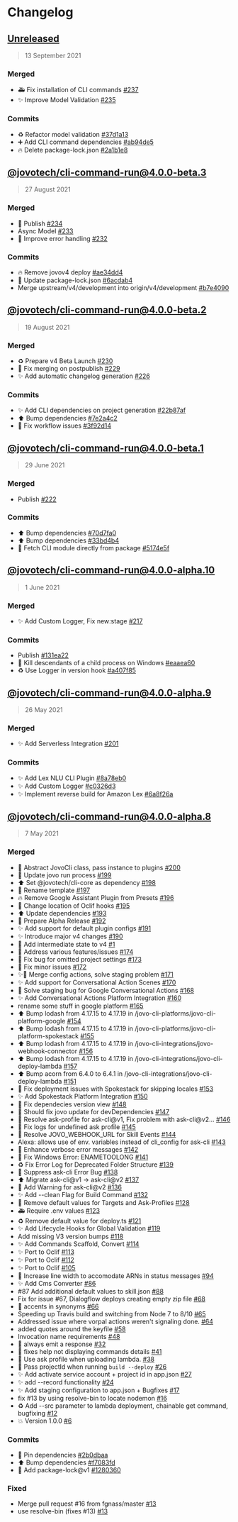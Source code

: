 # Changelog

## [Unreleased](https://github.com/jovotech/jovo-cli/compare/@jovotech/cli-command-run@4.0.0-beta.3...HEAD)

> 13 September 2021

### Merged
- 🚑️ Fix installation of CLI commands [#237](https://github.com/jovotech/jovo-cli/pull/237)
- ✨ Improve Model Validation [#235](https://github.com/jovotech/jovo-cli/pull/235)

### Commits 
- :recycle: Refactor model validation [#37d1a13](https://github.com/jovotech/jovo-cli/commit/37d1a13008e3d77c9b92a6d5e9807523f9851127)
- :heavy_plus_sign: Add CLI command dependencies [#ab94de5](https://github.com/jovotech/jovo-cli/commit/ab94de5cb63d36ff6daec644fc60b6a9aaef3d4c)
- :fire: Delete package-lock.json [#2a1b1e8](https://github.com/jovotech/jovo-cli/commit/2a1b1e8bc9c6f93c3ce99509451ddda10da5e0b2)

## [@jovotech/cli-command-run@4.0.0-beta.3](https://github.com/jovotech/jovo-cli/compare/@jovotech/cli-command-run@4.0.0-beta.2...@jovotech/cli-command-run@4.0.0-beta.3)

> 27 August 2021

### Merged
- 🔖 Publish [#234](https://github.com/jovotech/jovo-cli/pull/234)
- Async Model [#233](https://github.com/jovotech/jovo-cli/pull/233)
- 🥅 Improve error handling [#232](https://github.com/jovotech/jovo-cli/pull/232)

### Commits 
- :fire: Remove jovov4 deploy [#ae34dd4](https://github.com/jovotech/jovo-cli/commit/ae34dd4e909246975894b45ee11085df6360f100)
- :pushpin: Update package-lock.json [#6acdab4](https://github.com/jovotech/jovo-cli/commit/6acdab49adc6e2da60768c032a914b88e3a0efdc)
- Merge upstream/v4/development into origin/v4/development [#b7e4090](https://github.com/jovotech/jovo-cli/commit/b7e4090bd1816c04b19001182f6f5e2117aa9b15)

## [@jovotech/cli-command-run@4.0.0-beta.2](https://github.com/jovotech/jovo-cli/compare/@jovotech/cli-command-run@4.0.0-beta.1...@jovotech/cli-command-run@4.0.0-beta.2)

> 19 August 2021

### Merged
- ♻️ Prepare v4 Beta Launch  [#230](https://github.com/jovotech/jovo-cli/pull/230)
- 🐛 Fix merging on postpublish [#229](https://github.com/jovotech/jovo-cli/pull/229)
- ✨ Add automatic changelog generation [#226](https://github.com/jovotech/jovo-cli/pull/226)

### Commits 
- :sparkles: Add CLI dependencies on project generation [#22b87af](https://github.com/jovotech/jovo-cli/commit/22b87af32e987a2ce45ed19c9cb1598f07247ada)
- :arrow_up: Bump dependencies [#7e2a4c2](https://github.com/jovotech/jovo-cli/commit/7e2a4c223ac73057861decc5f79aeca3b925ba95)
- :bug: Fix workflow issues [#3f92d14](https://github.com/jovotech/jovo-cli/commit/3f92d14de73133f49c6c94bba6104830269e2060)

## [@jovotech/cli-command-run@4.0.0-beta.1](https://github.com/jovotech/jovo-cli/compare/@jovotech/cli-command-run@4.0.0-alpha.10...@jovotech/cli-command-run@4.0.0-beta.1)

> 29 June 2021

### Merged
- Publish [#222](https://github.com/jovotech/jovo-cli/pull/222)

### Commits 
- :arrow_up: Bump dependencies [#70d7fa0](https://github.com/jovotech/jovo-cli/commit/70d7fa0d9de0b22bea51da3bf632f8dfa75be9fa)
- :arrow_up: Bump dependencies [#33bd4b4](https://github.com/jovotech/jovo-cli/commit/33bd4b4628dd8c3d694dd2957126aee73c4ea415)
- :bug: Fetch CLI module directly from package [#5174e5f](https://github.com/jovotech/jovo-cli/commit/5174e5fa80857a9be3f8313f0cb0659d14433252)

## [@jovotech/cli-command-run@4.0.0-alpha.10](https://github.com/jovotech/jovo-cli/compare/@jovotech/cli-command-run@4.0.0-alpha.9...@jovotech/cli-command-run@4.0.0-alpha.10)

> 1 June 2021

### Merged
- ✨ Add Custom Logger, Fix new:stage [#217](https://github.com/jovotech/jovo-cli/pull/217)

### Commits 
- Publish [#131ea22](https://github.com/jovotech/jovo-cli/commit/131ea22b04f59676a4099f13cacab478ca58035e)
- :bug: Kill descendants of a child process on Windows [#eaaea60](https://github.com/jovotech/jovo-cli/commit/eaaea60633f0c5fed42d5f45d384d4385fd580e6)
- :recycle: Use Logger in version hook [#a407f85](https://github.com/jovotech/jovo-cli/commit/a407f85daf95150b08419dee6daf7fd3bdd049fd)

## [@jovotech/cli-command-run@4.0.0-alpha.9](https://github.com/jovotech/jovo-cli/compare/@jovotech/cli-command-run@4.0.0-alpha.8...@jovotech/cli-command-run@4.0.0-alpha.9)

> 26 May 2021

### Merged
- ✨ Add Serverless Integration [#201](https://github.com/jovotech/jovo-cli/pull/201)

### Commits 
- :sparkles: Add Lex NLU CLI Plugin [#8a78eb0](https://github.com/jovotech/jovo-cli/commit/8a78eb0b71fafa1fc4da4861965ec69dfe899071)
- :sparkles: Add Custom Logger [#c0326d3](https://github.com/jovotech/jovo-cli/commit/c0326d3ce35f8c26dc8e70316041f9c8fd807435)
- :sparkles: Implement reverse build for Amazon Lex [#6a8f26a](https://github.com/jovotech/jovo-cli/commit/6a8f26a3607b34bea714f32fbb38c65e799b1fad)

## [@jovotech/cli-command-run@4.0.0-alpha.8]()

> 7 May 2021

### Merged
- 🚚 Abstract JovoCli class, pass instance to plugins [#200](https://github.com/jovotech/jovo-cli/pull/200)
- 🔨 Update jovo run process [#199](https://github.com/jovotech/jovo-cli/pull/199)
- ⬆️ Set @jovotech/cli-core as dependency [#198](https://github.com/jovotech/jovo-cli/pull/198)
- 🚚 Rename template [#197](https://github.com/jovotech/jovo-cli/pull/197)
- 🔥 Remove Google Assistant Plugin from Presets [#196](https://github.com/jovotech/jovo-cli/pull/196)
- 🐛 Change location of Oclif hooks [#195](https://github.com/jovotech/jovo-cli/pull/195)
- ⬆️ Update dependencies [#193](https://github.com/jovotech/jovo-cli/pull/193)
- 🔖 Prepare Alpha Release [#192](https://github.com/jovotech/jovo-cli/pull/192)
- ✨ Add support for default plugin configs [#191](https://github.com/jovotech/jovo-cli/pull/191)
- ✨ Introduce major v4 changes [#190](https://github.com/jovotech/jovo-cli/pull/190)
- 🚧 Add intermediate state to v4 [#1](https://github.com/jovotech/jovo-cli/pull/1)
- 🐛 Address various features/issues [#174](https://github.com/jovotech/jovo-cli/pull/174)
- 🐛 Fix bug for omitted project settings [#173](https://github.com/jovotech/jovo-cli/pull/173)
- 🐛 Fix minor issues [#172](https://github.com/jovotech/jovo-cli/pull/172)
- ✨🐛 Merge config actions, solve staging problem [#171](https://github.com/jovotech/jovo-cli/pull/171)
- ✨ Add support for Conversational Action Scenes [#170](https://github.com/jovotech/jovo-cli/pull/170)
- 🐛 Solve staging bug for Google Conversational Actions [#168](https://github.com/jovotech/jovo-cli/pull/168)
- ✨ Add Conversational Actions Platform Integration [#160](https://github.com/jovotech/jovo-cli/pull/160)
- rename some stuff in google platform [#165](https://github.com/jovotech/jovo-cli/pull/165)
- ⬆️ Bump lodash from 4.17.15 to 4.17.19 in /jovo-cli-platforms/jovo-cli-platform-google [#154](https://github.com/jovotech/jovo-cli/pull/154)
- ⬆️ Bump lodash from 4.17.15 to 4.17.19 in /jovo-cli-platforms/jovo-cli-platform-spokestack [#155](https://github.com/jovotech/jovo-cli/pull/155)
- ⬆️ Bump lodash from 4.17.15 to 4.17.19 in /jovo-cli-integrations/jovo-webhook-connector [#156](https://github.com/jovotech/jovo-cli/pull/156)
- ⬆️ Bump lodash from 4.17.15 to 4.17.19 in /jovo-cli-integrations/jovo-cli-deploy-lambda [#157](https://github.com/jovotech/jovo-cli/pull/157)
- ⬆️ Bump acorn from 6.4.0 to 6.4.1 in /jovo-cli-integrations/jovo-cli-deploy-lambda [#151](https://github.com/jovotech/jovo-cli/pull/151)
- 🐛 Fix deployment issues with Spokestack for skipping locales [#153](https://github.com/jovotech/jovo-cli/pull/153)
- ✨ Add Spokestack Platform Integration [#150](https://github.com/jovotech/jovo-cli/pull/150)
- :bug: Fix dependecies version view [#148](https://github.com/jovotech/jovo-cli/pull/148)
- :bug: Should fix jovo update for devDependencies [#147](https://github.com/jovotech/jovo-cli/pull/147)
- 🐛 Resolve ask-profile for ask-cli@v1, Fix problem with ask-cli@v2… [#146](https://github.com/jovotech/jovo-cli/pull/146)
- 🐛 Fix logs for undefined ask profile [#145](https://github.com/jovotech/jovo-cli/pull/145)
- 🐛 Resolve JOVO_WEBHOOK_URL for Skill Events [#144](https://github.com/jovotech/jovo-cli/pull/144)
- Alexa: allows use of env. variables instead of cli_config for ask-cli [#143](https://github.com/jovotech/jovo-cli/pull/143)
- 🥅 Enhance verbose error messages [#142](https://github.com/jovotech/jovo-cli/pull/142)
- 🏁 Fix Windows Error: ENAMETOOLONG [#141](https://github.com/jovotech/jovo-cli/pull/141)
- ♻️ Fix Error Log for Deprecated Folder Structure [#139](https://github.com/jovotech/jovo-cli/pull/139)
- 🐛 Suppress ask-cli Error Bug [#138](https://github.com/jovotech/jovo-cli/pull/138)
- ⬆️ Migrate ask-cli@v1 -&gt; ask-cli@v2 [#137](https://github.com/jovotech/jovo-cli/pull/137)
- 💩 Add Warning for ask-cli@v2 [#136](https://github.com/jovotech/jovo-cli/pull/136)
- ✨ Add --clean Flag for Build Command [#132](https://github.com/jovotech/jovo-cli/pull/132)
- 🐛 Remove default values for Targets and Ask-Profiles [#128](https://github.com/jovotech/jovo-cli/pull/128)
- 🚑 Require .env values [#123](https://github.com/jovotech/jovo-cli/pull/123)
- ♻️ Remove default value for deploy.ts [#121](https://github.com/jovotech/jovo-cli/pull/121)
- ✨ Add Lifecycle Hooks for Global Validation [#119](https://github.com/jovotech/jovo-cli/pull/119)
- Add missing V3 version bumps [#118](https://github.com/jovotech/jovo-cli/pull/118)
- ✨ Add Commands Scaffold, Convert [#114](https://github.com/jovotech/jovo-cli/pull/114)
- ✨ Port to Oclif [#113](https://github.com/jovotech/jovo-cli/pull/113)
- ✨ Port to Oclif [#112](https://github.com/jovotech/jovo-cli/pull/112)
- ✨ Port to Oclif [#105](https://github.com/jovotech/jovo-cli/pull/105)
- :lipstick: Increase line width to accomodate ARNs in status messages [#94](https://github.com/jovotech/jovo-cli/pull/94)
- :sparkles: Add Cms Converter [#86](https://github.com/jovotech/jovo-cli/pull/86)
- #87 Add additional default values to skill.json  [#88](https://github.com/jovotech/jovo-cli/pull/88)
- Fix for issue #67, Dialogflow deploys creating empty zip file [#68](https://github.com/jovotech/jovo-cli/pull/68)
- :bug: accents in synonyms [#66](https://github.com/jovotech/jovo-cli/pull/66)
- Speeding up Travis build and switching from Node 7 to 8/10 [#65](https://github.com/jovotech/jovo-cli/pull/65)
- Addressed issue where vorpal actions weren't signaling done. [#64](https://github.com/jovotech/jovo-cli/pull/64)
- added quotes around the keyfile [#58](https://github.com/jovotech/jovo-cli/pull/58)
- Invocation name requirements [#48](https://github.com/jovotech/jovo-cli/pull/48)
- :bug: always emit a response [#32](https://github.com/jovotech/jovo-cli/pull/32)
- 🐛 fixes help not displaying commands details  [#41](https://github.com/jovotech/jovo-cli/pull/41)
- :bug: Use ask profile when uploading lambda. [#38](https://github.com/jovotech/jovo-cli/pull/38)
- :bug: Pass projectId when running `build --deploy` [#26](https://github.com/jovotech/jovo-cli/pull/26)
- :sparkles: Add activate service account + project id in app.json [#27](https://github.com/jovotech/jovo-cli/pull/27)
- :sparkles: add --record functionality [#24](https://github.com/jovotech/jovo-cli/pull/24)
- :sparkles: Add staging configuration to app.json + Bugfixes [#17](https://github.com/jovotech/jovo-cli/pull/17)
- fix #13 by using resolve-bin to locate nodemon [#16](https://github.com/jovotech/jovo-cli/pull/16)
- :recycle: Add --src parameter to lambda deployment, chainable get command, bugfixing [#12](https://github.com/jovotech/jovo-cli/pull/12)
- :boom: Version 1.0.0 [#6](https://github.com/jovotech/jovo-cli/pull/6)

### Commits 
- 📌 Pin dependencies [#2b0dbaa](https://github.com/jovotech/jovo-cli/commit/2b0dbaaa46af52dc7258d9628bc2facea643aa64)
- ⬆️ Bump dependencies [#f7083fd](https://github.com/jovotech/jovo-cli/commit/f7083fdaa44db74c0e20b942d44d41480777ba4d)
- 📌 Add package-lock@v1 [#1280360](https://github.com/jovotech/jovo-cli/commit/1280360bbec2208f384a8415956e82b855b6ee67)

### Fixed
- Merge pull request #16 from fgnass/master [#13](https://github.com/jovotech/jovo-cli/commit/63f08fe16fa238f06637d308adc6f14aa95d34d5)
- use resolve-bin (fixes #13) [#13](https://github.com/jovotech/jovo-cli/commit/465920d7abf98c8045063e63e2d9b582504dc18b)
